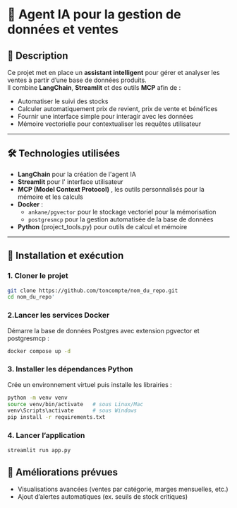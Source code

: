 # 🤖 Agent IA pour la gestion de données et ventes

## 📌 Description
Ce projet met en place un **assistant intelligent** pour gérer et analyser les ventes à partir d’une base de données produits.  
Il combine **LangChain**, **Streamlit** et des outils **MCP** afin de :  
- Automatiser le suivi des stocks  
- Calculer automatiquement prix de revient, prix de vente et bénéfices  
- Fournir une interface simple pour interagir avec les données
- Mémoire vectorielle pour contextualiser les requêtes utilisateur

---

## 🛠️ Technologies utilisées
- **LangChain** pour la création de l'agent IA  
- **Streamlit** pour l' interface utilisateur  
- **MCP (Model Context Protocol)** , les outils personnalisés pour la mémoire et les calculs  
- **Docker** :
  - `ankane/pgvector` pour le  stockage vectoriel pour la mémorisation  
  - `postgresmcp` pour la gestion automatisée de la base de données  
- **Python** (project_tools.py) pour  outils de calcul et mémoire

---


## 🚀 Installation et exécution

### 1. Cloner le projet
```bash
git clone https://github.com/toncompte/nom_du_repo.git
cd nom_du_repo'
```
### 2.Lancer les services Docker
Démarre la base de données Postgres avec extension pgvector et postgresmcp :
```bash
docker compose up -d
```

### 3. Installer les dépendances Python
Crée un environnement virtuel puis installe les librairies :
```bash
python -m venv venv
source venv/bin/activate   # sous Linux/Mac
venv\Scripts\activate      # sous Windows
pip install -r requirements.txt
```

### 4. Lancer l’application
```bash
streamlit run app.py
```

## 🔮 Améliorations prévues
- Visualisations avancées (ventes par catégorie, marges mensuelles, etc.)
- Ajout d’alertes automatiques (ex. seuils de stock critiques)



